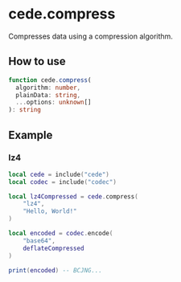 # cede.compress

Compresses data using a compression algorithm.

## How to use

```typescript
function cede.compress(
  algorithm: number,
  plainData: string,
  ...options: unknown[]
): string
```

## Example

### lz4

```lua
local cede = include("cede")
local codec = include("codec")

local lz4Compressed = cede.compress(
    "lz4", 
    "Hello, World!"
)

local encoded = codec.encode(
    "base64",
    deflateCompressed
)

print(encoded) -- BCJNG...
```
